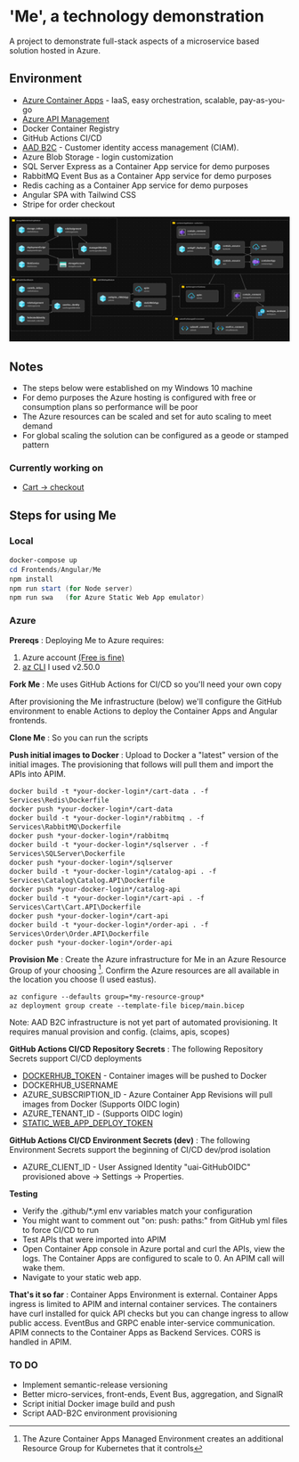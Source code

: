 # 'Me', a technology demonstration

A project to demonstrate full-stack aspects of a microservice based solution hosted in Azure.

## Environment
- [Azure Container Apps](https://learn.microsoft.com/en-us/azure/container-apps/) - IaaS, easy orchestration, scalable, pay-as-you-go
- [Azure API Management](https://azure.microsoft.com/en-us/products/api-management/)
- Docker Container Registry
- GitHub Actions CI/CD
- [AAD B2C](https://learn.microsoft.com/en-us/azure/active-directory-b2c/) - Customer identity access management (CIAM). 
- Azure Blob Storage - login customization
- SQL Server Express as a Container App service for demo purposes
- RabbitMQ Event Bus as a Container App service for demo purposes
- Redis caching as a Container App service for demo purposes
- Angular SPA with Tailwind CSS
- Stripe for order checkout

![Me architecture](Images/Me%20Architecture.png)

## Notes
- The steps below were established on my Windows 10 machine 
- For demo purposes the Azure hosting is configured with free or consumption plans so performance will be poor
- The Azure resources can be scaled and set for auto scaling to meet demand
- For global scaling the solution can be configured as a geode or stamped pattern

### Currently working on 
- [Cart -> checkout](https://green-wave-08182290f.3.azurestaticapps.net)

## Steps for using Me

### Local
```powershell
docker-compose up
cd Frontends/Angular/Me
npm install
npm run start (for Node server)
npm run swa   (for Azure Static Web App emulator)
```
### Azure
**Prereqs**
: Deploying Me to Azure requires:
1. Azure account [(Free is fine)][def]
2. [az CLI](https://learn.microsoft.com/en-us/cli/azure/install-azure-cli) I used v2.50.0

**Fork Me**
: Me uses GitHub Actions for CI/CD so you'll need your own copy

After provisioning the Me infrastructure (below) we'll configure the GitHub environment to enable Actions to deploy the Container Apps and Angular frontends.

**Clone Me**
: So you can run the scripts

**Push initial images to Docker**
: Upload to Docker a "latest" version of the initial images. The provisioning that follows will pull them and import the APIs into APIM.
```
docker build -t *your-docker-login*/cart-data . -f Services\Redis\Dockerfile
docker push *your-docker-login*/cart-data
docker build -t *your-docker-login*/rabbitmq . -f Services\RabbitMQ\Dockerfile
docker push *your-docker-login*/rabbitmq
docker build -t *your-docker-login*/sqlserver . -f Services\SQLServer\Dockerfile
docker push *your-docker-login*/sqlserver
docker build -t *your-docker-login*/catalog-api . -f Services\Catalog\Catalog.API\Dockerfile
docker push *your-docker-login*/catalog-api
docker build -t *your-docker-login*/cart-api . -f Services\Cart\Cart.API\Dockerfile
docker push *your-docker-login*/cart-api
docker build -t *your-docker-login*/order-api . -f Services\Order\Order.API\Dockerfile
docker push *your-docker-login*/order-api

```
**Provision Me**
: Create the Azure infrastructure for Me in an Azure Resource Group of your choosing [^1]. Confirm the Azure resources are all available in the location you choose (I used eastus).
```
az configure --defaults group=*my-resource-group*
az deployment group create --template-file bicep/main.bicep
```
Note: AAD B2C infrastructure is not yet part of automated provisioning. It requires manual provision and config. (claims, apis, scopes)

**GitHub Actions CI/CD Repository Secrets**
: The following Repository Secrets support CI/CD deployments
- [DOCKERHUB_TOKEN](https://docs.docker.com/docker-hub/access-tokens/) - Container images will be pushed to Docker
- DOCKERHUB_USERNAME
- AZURE_SUBSCRIPTION_ID - Azure Container App Revisions will pull images from Docker (Supports OIDC login)
- AZURE_TENANT_ID - (Supports OIDC login)
- [STATIC_WEB_APP_DEPLOY_TOKEN](https://learn.microsoft.com/en-us/azure/static-web-apps/deployment-token-management)

**GitHub Actions CI/CD Environment Secrets (dev)**
: The following Environment Secrets support the beginning of CI/CD dev/prod isolation
- AZURE_CLIENT_ID - User Assigned Identity "uai-GitHubOIDC" provisioned above -> Settings -> Properties. 

**Testing**
- Verify the .github/*.yml env variables match your configuration
- You might want to comment out "on: push: paths:" from GitHub yml files to force CI/CD to run
- Test APIs that were imported into APIM
- Open Container App console in Azure portal and curl the APIs, view the logs. The Container Apps are configured to scale to 0. An APIM call will wake them.
- Navigate to your static web app.

**That's it so far**
: Container Apps Environment is external. Container Apps ingress is limited to APIM and internal container services. The containers have curl installed for quick API checks but you can change ingress to allow public access. EventBus and GRPC enable inter-service communication. APIM connects to the Container Apps as Backend Services. CORS is handled in APIM.

### TO DO
- Implement semantic-release versioning 
- Better micro-services, front-ends, Event Bus, aggregation, and SignalR
- Script initial Docker image build and push
- Script AAD-B2C environment provisioning

[^1]: The Azure Container Apps Managed Environment creates an additional Resource Group for Kubernetes that it controls

[def]: https://azure.microsoft.com/en-us/free/search/?ef_id=_k_4fffd49be29e1baacc4bb019e2ee66a6_k_&OCID=AIDcmm5edswduu_SEM__k_4fffd49be29e1baacc4bb019e2ee66a6_k_&msclkid=4fffd49be29e1baacc4bb019e2ee66a6